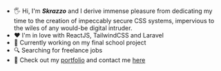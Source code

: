* 🖐 Hi, I'm _**Skrazzo**_ and I derive immense pleasure from dedicating my time to the creation of impeccably secure CSS systems, impervious to the wiles of any would-be digital intruder.
* ❤️ I'm in love with ReactJS, TailwindCSS and Laravel
* 🎲 Currently working on my final school project
* 🔍️ Searching for freelance jobs
* 🤙️ Check out my [portfolio](https://skrazzo.xyz) and contact me [here](https://skrazzo.xyz/#contact)
